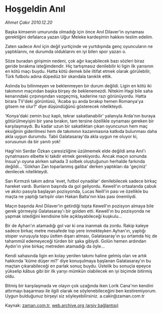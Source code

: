 # Hoşgeldin Anıl

*Ahmet Çakır 2010.12.20*

<td class="columnist-detail">
<p>Başka kimsenin umurunda olmadığı için önce Anıl Dilaver'in oynaması gerektiğini defalarca yazan Uğur Meleke kardeşimin hakkını teslim edelim.</p>
<p>
<div id="haberMetinDiv">
<p>Zaten sadece Anıl için değil yurtiçinde ve yurtdışında genç oyuncuların ne yaptıklarını, ne durumda olduklarını en iyi bilen spor yazarı o.
<p>Söze buradan girişimin nedeni, çok ağır kaçabilecek bazı sözleri biraz geride bırakma isteğimdendir. Hiç tartışmasız denilebilir ki ligin ilk yarısının en kötü maçı buydu. Hatta kötü demek bile iltifat etmek olarak görülebilir, Türk futbolu adına düpedüz bir skandala tanıklık ettik.
<p>Aslında bu bilinmeyen ve beklenmeyen bir durum değildi. Ligin en kötü iki takımının maçından başka birşey de beklenemezdi. Nitekim Hagi bile saha kenarındaki çırpınışından vazgeçmiş, kaderine razı görünüyordu. Hatta birara TV'deki görüntüsü, 'Acaba şu anda bırakıp hemen Romanya'ya gitsem ne olur?' diye düşündüğünü gösterecek nitelikteydi.
<p>'Konya'daki zemin buz kaplı, tekrar sakatlanabilir' yalanıyla Arda'nın buraya götürülmeyişini bir yana bırakın, tam tersine özellikle oynaması gereken bir karşılaşmaydı. Bu kadar uzun bir sakatlıktan çıkan oyuncunun hem maç eksiğinin giderilmesi hem de takımının kazanmasına katkıda bulunması daha akla uygun durumdu. Tabii Galatasaray'da akla uygun ne oluyor ki, sorusunun da bir yanıtı yok!
<p>Hagi'nin Serdar Özkan çaresizliğine üzülmemek elde değildi ama Anıl'ı oynatmasını elbette ki takdir etmek gerekiyordu. Ancak maçın sonunda İnsua'yı oyuna alırken sahada 3 solbek oluştuğunun herhalde farkında değildi... 'Gökhan Zan toparlanmış galiba' derken yaptıkları da 'geçiniz' denilecek nitelikteydi.
<p>Sarı Kırmızılı takım adına 'evet, futbol oynadılar' denilebilecek sadece birkaç hareket vardı. Bunların başında da gol geliyordu. Kewell'ın ortaalanda çabuk ve akılcı pasıyla başlayan pozisyonda, Lucas Neill'in pası ve özellikle bu maçta ne yaptığı tartışılır olan Hakan Balta'nın klas pası önemliydi.
<p>Maçın başında Anıl Dilaver'in getirdiği topta Kewell'ın pozisyon almaya bile gerek görmeyişi Galatasaray'ı bir golden etti. Kewell'ın bu pozisyonda ne yapmak istediğini kendisine bile açıklayabileceği kuşkulu...
<p>Bir de Ayhan'ın atamadığı gol var ki ona inanmak da zordu. Rakip kaleye sadece birkaç metre mesafede top yere inmekteyken Ayhan'ın, yaptığı stoper vuruşuyla topu üstten dışarı atması, Galatasaray'ın şu ortamda hiç de tahammül edemeyeceği türden bir şaka gibiydi. Golün hemen ardından Aydın'ın yine birkaç metreden atamadığı da öyle...
<p>Kendi sahasında ligin en kolay yenilen takımı haline gelmiş olan ve artık hakkında 'küme düşer mi?' diye konuşulmaya başlanan Galatasaray'ın bu maçtan çıkarabileceği en parlak sonuç buydu. Üstelik bu sonuçla epeyce yükselip kâbus gibi bir ilk yarıyı mümkün olabilecek en iyi biçimde bitirmiş oldu.
<p>Bitmiş bir karşılaşmada ve olayın çok uzağında iken Lorik Cana'nın kendini attırmayı başarması ile ilgili olarak ne söylenebileceğini ben kestiremiyorum. Uygun bulduğunuz birşeyi siz söyleyebilirsiniz. a.cakir@za­man.com.tr </p></p></p></p></p></p></p></p></p></p></div>
</p>
<a href="http://web.archive.org/web/20101225062805/mailto:a.cakir@zaman.com.tr">
</a></td>

Kaynak: [zaman.com.tr](http://zaman.com.tr/yazar.do?yazino=1067472), [web.archive.org (arşiv bağlantısı)](http://web.archive.org/web/20101225062805/http://www.zaman.com.tr:80/yazar.do?yazino=1067472)

